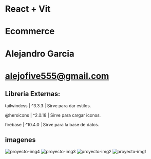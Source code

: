 # React + Vit

# Ecommerce

# Alejandro Garcia
# alejofive555@gmail.com

## Libreria Externas:

  tailwindcss | ^3.3.3   | Sirve para dar estilos.
  
  @heroicons  | ^2.0.18  | Sirve para cargar iconos.
  
  firebase    | ^10.4.0  | Sirve para la base de datos.

## imagenes 

![proyecto-img4](https://github.com/alejofive/ecommerceCoderhouse/assets/60112832/75a66351-54a5-47b4-8eda-a4e758d05c25)
![proyecto-img3](https://github.com/alejofive/ecommerceCoderhouse/assets/60112832/c4cedb6b-c93b-4f25-af54-73240ef39a1d)
![proyecto-img2](https://github.com/alejofive/ecommerceCoderhouse/assets/60112832/98c42494-ca05-4475-b2df-eef1dfd63ebb)
![proyecto-img1](https://github.com/alejofive/ecommerceCoderhouse/assets/60112832/2cde5242-72c3-4e9d-8735-31c44fe37324)

